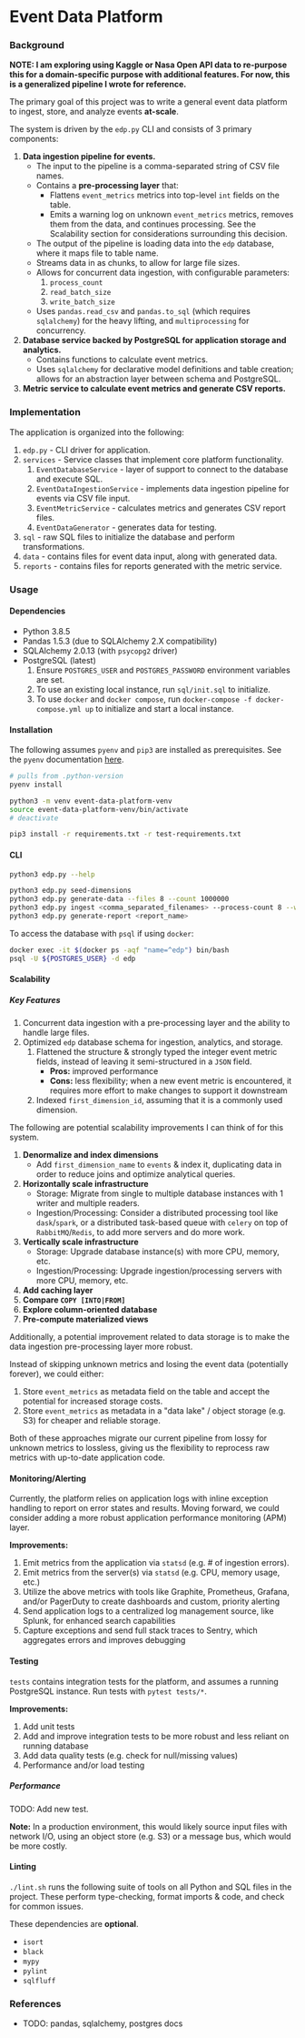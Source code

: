 # Event Data Platform

### Background

**NOTE: I am exploring using Kaggle or Nasa Open API data to re-purpose this for a domain-specific purpose with additional features. For now, this is a generalized pipeline I wrote for reference.** 

The primary goal of this project was to write a general event data platform to ingest, store, and analyze events **at-scale**.

The system is driven by the `edp.py` CLI and consists of 3 primary components:
1. **Data ingestion pipeline for events.**
    - The input to the pipeline is a comma-separated string of CSV file names.
    - Contains a **pre-processing layer** that:
        - Flattens `event_metrics` metrics into top-level `int` fields on the table.
        - Emits a warning log on unknown `event_metrics` metrics, removes them from the data, and continues processing. See the Scalability section for considerations surrounding this decision.
    - The output of the pipeline is loading data into the `edp` database, where it maps file to table name.
    - Streams data in as chunks, to allow for large file sizes.
    - Allows for concurrent data ingestion, with configurable parameters:
        1. `process_count`
        2. `read_batch_size`
        3. `write_batch_size`
    - Uses `pandas.read_csv` and `pandas.to_sql` (which requires `sqlalchemy`) for the heavy lifting, and `multiprocessing` for concurrency.
2. **Database service backed by PostgreSQL for application storage and analytics.**
    - Contains functions to calculate event metrics.
    - Uses `sqlalchemy` for declarative model definitions and table creation; allows for an abstraction layer between schema and PostgreSQL.
3. **Metric service to calculate event metrics and generate CSV reports.**

### Implementation

The application is organized into the following:
1. `edp.py` - CLI driver for application.
2. `services` - Service classes that implement core platform functionality.
    1. `EventDatabaseService` - layer of support to connect to the database and execute SQL.
    2. `EventDataIngestionService` - implements data ingestion pipeline for events via CSV file input.
    3. `EventMetricService` - calculates metrics and generates CSV report files.
    4. `EventDataGenerator` - generates data for testing.
2. `sql` - raw SQL files to initialize the database and perform transformations.
3. `data` - contains files for event data input, along with generated data.
4. `reports` - contains files for reports generated with the metric service.

### Usage

#### Dependencies

- Python 3.8.5
- Pandas 1.5.3 (due to SQLAlchemy 2.X compatibility)
- SQLAlchemy 2.0.13 (with `psycopg2` driver)
- PostgreSQL (latest)
    1. Ensure `POSTGRES_USER` and `POSTGRES_PASSWORD` environment variables are set.
    2. To use an existing local instance, run `sql/init.sql` to initialize.
    3. To use `docker` and `docker compose`, run `docker-compose -f docker-compose.yml up` to initialize and start a local instance.

#### Installation

The following assumes `pyenv` and `pip3` are installed as prerequisites. See the `pyenv` documentation [here](https://github.com/pyenv/pyenv#installation).

```bash
# pulls from .python-version
pyenv install

python3 -m venv event-data-platform-venv
source event-data-platform-venv/bin/activate
# deactivate

pip3 install -r requirements.txt -r test-requirements.txt
```

#### CLI

```bash
python3 edp.py --help

python3 edp.py seed-dimensions
python3 edp.py generate-data --files 8 --count 1000000
python3 edp.py ingest <comma_separated_filenames> --process-count 8 --write-batch-size 1000 --read-batch-size 100000
python3 edp.py generate-report <report_name>
```

To access the database with  `psql` if using `docker`:
```bash
docker exec -it $(docker ps -aqf "name=^edp") bin/bash
psql -U ${POSTGRES_USER} -d edp
```

#### Scalability

##### Key Features
1. Concurrent data ingestion with a pre-processing layer and the ability to handle large files.
2. Optimized `edp` database schema for ingestion, analytics, and storage.
    1. Flattened the structure & strongly typed the integer event metric fields, instead of leaving it semi-structured in a `JSON` field.
        - **Pros:** improved performance
        - **Cons:** less flexibility; when a new event metric is encountered, it requires more effort to make changes to support it downstream
    2. Indexed `first_dimension_id`, assuming that it is a commonly used dimension.

The following are potential scalability improvements I can think of for this system.
   1. **Denormalize and index dimensions**
       - Add `first_dimension_name` to `events` & index it, duplicating data in order to reduce joins and optimize analytical queries.
   2. **Horizontally scale infrastructure**
       - Storage: Migrate from single to multiple database instances with 1 writer and multiple readers.
       - Ingestion/Processing: Consider a distributed processing tool like `dask`/`spark`, or a distributed task-based queue with `celery` on top of `RabbitMQ`/`Redis`, to add more servers and do more work.
   3. **Vertically scale infrastructure**
       - Storage: Upgrade database instance(s) with more CPU, memory, etc.
       - Ingestion/Processing: Upgrade ingestion/processing servers with more CPU, memory, etc.
   4. **Add caching layer**
   3. **Compare `COPY [INTO|FROM]`**
   7. **Explore column-oriented database**
   8. **Pre-compute materialized views**

Additionally, a potential improvement related to data storage is to make the data ingestion pre-processing layer more robust.

Instead of skipping unknown metrics and losing the event data (potentially forever), we could either:
   1. Store `event_metrics` as metadata field on the table and accept the potential for increased storage costs.
   2. Store `event_metrics` as metadata in a "data lake" / object storage (e.g. S3) for cheaper and reliable storage.

Both of these approaches migrate our current pipeline from lossy for unknown metrics to lossless, giving us the flexibility to reprocess raw metrics with up-to-date application code.

#### Monitoring/Alerting

Currently, the platform relies on application logs with inline exception handling to report on error states and results. Moving forward, we could consider adding a more robust application performance monitoring (APM) layer.

**Improvements:**
   1. Emit metrics from the application via `statsd` (e.g. # of ingestion errors).
   2. Emit metrics from the server(s) via `statsd` (e.g. CPU, memory usage, etc.)
   3. Utilize the above metrics with tools  like Graphite, Prometheus, Grafana, and/or PagerDuty to create dashboards and custom, priority alerting
   4. Send application logs to a centralized log management source, like Splunk, for enhanced search capabilities
   5. Capture exceptions and send full stack traces to Sentry, which aggregates errors and improves debugging

#### Testing

`tests` contains integration tests for the platform, and assumes a running PostgreSQL instance. Run tests with `pytest tests/*`.

**Improvements:**
   1. Add unit tests
   2. Add and improve integration tests to be more robust and less reliant on running database
   3. Add data quality tests (e.g. check for null/missing values)
   4. Performance and/or load testing

##### Performance

TODO: Add new test.

**Note:** In a production environment, this would likely source input files with network I/O, using an object store (e.g. S3) or a message bus, which would be more costly.

#### Linting

`./lint.sh` runs the following suite of tools on all Python and SQL files in the project. These perform type-checking, format imports & code, and check for common issues.

These dependencies are **optional**.
- `isort`
- `black`
- `mypy`
- `pylint`
- `sqlfluff`

### References
- TODO: pandas, sqlalchemy, postgres docs